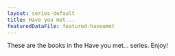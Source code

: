 ```yaml
---
layout: series-default
title: Have you met...
featuredDataFile: featured-haveumet
---
```

These are the books in the Have you met... series. Enjoy!